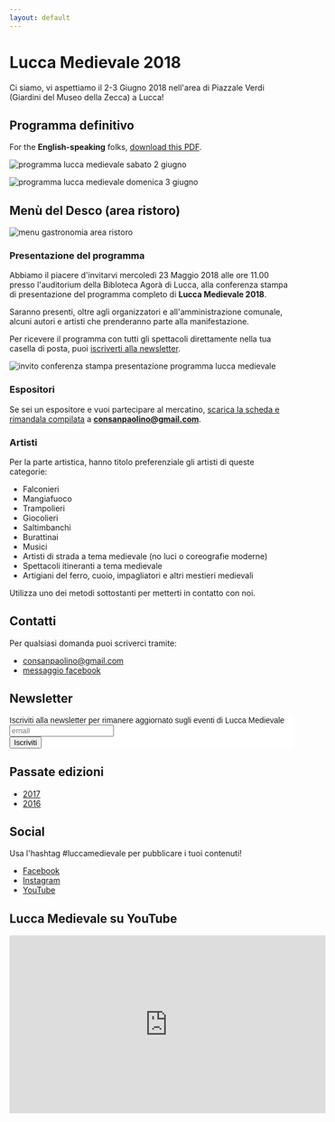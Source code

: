 ```yaml
---
layout: default
---
```

# Lucca Medievale 2018

Ci siamo, vi aspettiamo il 2-3 Giugno 2018 nell'area di Piazzale Verdi (Giardini del Museo della Zecca) a Lucca!

## Programma definitivo

For the **English-speaking** folks, [download this PDF](/assets/files/2018/Lucca-Medievale-2018-english.pdf).

![programma lucca medievale sabato 2 giugno](/assets/images/2018/programma_2018_sabato.jpg)

![programma lucca medievale domenica 3 giugno](/assets/images/2018/programma_2018_domenica.jpg)

## Menù del Desco (area ristoro)

![menu gastronomia area ristoro](/assets/images/2018/menu_lucca_medievale_2018.jpg)

### Presentazione del programma

Abbiamo il piacere d'invitarvi mercoledì 23 Maggio 2018 alle ore 11.00 presso
l'auditorium della Bibloteca Agorà di Lucca, alla conferenza stampa di
presentazione del programma completo di **Lucca Medievale 2018**.

Saranno presenti, oltre agli organizzatori e all'amministrazione comunale,
alcuni autori e artisti che prenderanno parte alla manifestazione.

Per ricevere il programma con tutti gli spettacoli direttamente nella tua casella di posta, puoi [iscriverti alla newsletter](http://eepurl.com/dbx8K9).

![invito conferenza stampa presentazione programma lucca medievale](assets/images/2018/invito-presentazione.png)

### Espositori

Se sei un espositore e vuoi partecipare al mercatino, [scarica la scheda e rimandala compilata](/assets/images/2018/modulo-espositori.jpg) a **[consanpaolino@gmail.com](mailto:consanpaolino@gmail.com)**.

### Artisti

Per la parte artistica, hanno titolo preferenziale gli artisti di queste categorie:

* Falconieri
* Mangiafuoco
* Trampolieri
* Giocolieri
* Saltimbanchi
* Burattinai
* Musici
* Artisti di strada a tema medievale (no luci o coreografie moderne)
* Spettacoli itineranti a tema medievale
* Artigiani del ferro, cuoio, impagliatori e altri mestieri medievali

Utilizza uno dei metodi sottostanti per metterti in contatto con noi.

## Contatti

Per qualsiasi domanda puoi scriverci tramite:

* [consanpaolino@gmail.com](mailto:consanpaolino@gmail.com)
* [messaggio facebook](https://www.facebook.com/luccamedievale/)

## Newsletter

<!-- Begin MailChimp Signup Form -->
<link href="//cdn-images.mailchimp.com/embedcode/slim-10_7.css" rel="stylesheet" type="text/css">
<style type="text/css">
	#mc_embed_signup{background:#fff; clear:left; font:14px Helvetica,Arial,sans-serif; }
	/* Add your own MailChimp form style overrides in your site stylesheet or in this style block.
	   We recommend moving this block and the preceding CSS link to the HEAD of your HTML file. */
</style>
<div id="mc_embed_signup">
<form action="//consanpaolino.us5.list-manage.com/subscribe/post?u=be5b31284c803823eb8c27688&amp;id=3a187109ba" method="post" id="mc-embedded-subscribe-form" name="mc-embedded-subscribe-form" class="validate" target="_blank" novalidate>
    <div id="mc_embed_signup_scroll">
	<label for="mce-EMAIL">Iscriviti alla newsletter per rimanere aggiornato sugli eventi di Lucca Medievale</label>
	<input type="email" value="" name="EMAIL" class="email" id="mce-EMAIL" placeholder="email" required>
    <!-- real people should not fill this in and expect good things - do not remove this or risk form bot signups-->
    <div style="position: absolute; left: -5000px;" aria-hidden="true"><input type="text" name="b_be5b31284c803823eb8c27688_3a187109ba" tabindex="-1" value=""></div>
    <div class="clear"><input type="submit" value="Iscriviti" name="subscribe" id="mc-embedded-subscribe" class="button"></div>
    </div>
</form>
</div>

<!--End mc_embed_signup-->

## Passate edizioni

* [2017](2017.md)
* [2016](2016.md)

## Social

Usa l'hashtag #luccamedievale per pubblicare i tuoi contenuti!

* [Facebook](https://www.facebook.com/luccamedievale/)
* [Instagram](https://www.instagram.com/explore/tags/luccamedievale/)
* [YouTube](https://www.youtube.com/playlist?list=PLGmFjg-_N7COfovMy0z5-9uYcLXp1Tec-)

## Lucca Medievale su YouTube

<iframe width="560" height="315" src="https://www.youtube.com/embed/videoseries?list=PLGmFjg-_N7COfovMy0z5-9uYcLXp1Tec-&amp;showinfo=0" frameborder="0" allowfullscreen></iframe>

<script type="application/ld+json">
{
  "@context": "http://schema.org",
  "@type": "Event",
  "location": {
    "@type": "Place",
    "address": {
      "@type": "PostalAddress",
      "addressLocality": "Lucca",
      "addressRegion": "LU",
      "postalCode": "55100",
      "streetAddress": "Piazzale Verdi"
    },
    "name": "Giardini del Museo della Zecca"
  },
  "name": "Lucca Medievale",
  "description": "Evento annuale con mostra mercato, spettacoli di strada, torneo dei balestrieri",
  "eventStatus": "EventScheduled",
  "isAccessibleForFree": true,
  "startDate": "2018-06-02T10:30",
  "endDate": "2018-06-3T23:00",
  "url": "http://luccamedievale.it"
}
</script>

